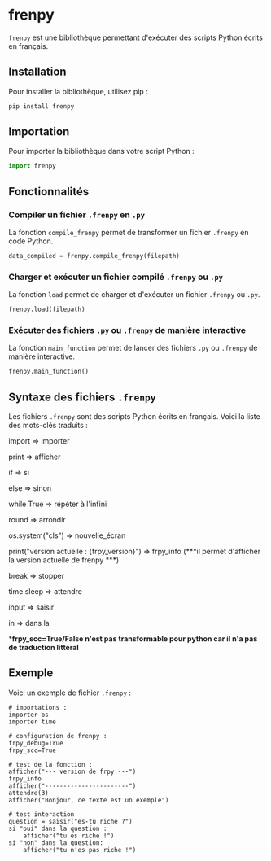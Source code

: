 # frenpy

`frenpy` est une bibliothèque permettant d'exécuter des scripts Python écrits en français.

## Installation

Pour installer la bibliothèque, utilisez pip :

```sh
pip install frenpy
```

## Importation

Pour importer la bibliothèque dans votre script Python :

```python
import frenpy
```

## Fonctionnalités

### Compiler un fichier `.frenpy` en `.py`

La fonction `compile_frenpy` permet de transformer un fichier `.frenpy` en code Python.

```python
data_compiled = frenpy.compile_frenpy(filepath)
```

### Charger et exécuter un fichier compilé `.frenpy` ou `.py`

La fonction `load` permet de charger et d'exécuter un fichier `.frenpy` ou `.py`.

```python
frenpy.load(filepath)
```

### Exécuter des fichiers `.py` ou `.frenpy` de manière interactive

La fonction `main_function` permet de lancer des fichiers `.py` ou `.frenpy` de manière interactive.

```python
frenpy.main_function()
```

## Syntaxe des fichiers `.frenpy`

Les fichiers `.frenpy` sont des scripts Python écrits en français. Voici la liste des mots-clés traduits :


import => importer

print => afficher

if => si

else => sinon

while True => répéter à l'infini

round => arrondir

os.system("cls") => nouvelle_écran

print("version actuelle : {frpy_version}") => frpy_info (***il permet d'afficher la version actuelle de frenpy ***)

break => stopper

time.sleep => attendre

input => saisir

in => dans la

***frpy_scc=True/False n'est pas transformable pour python car il n'a pas de traduction littéral**


## Exemple

Voici un exemple de fichier `.frenpy` :

```frenpy
# importations :
importer os
importer time

# configuration de frenpy :
frpy_debug=True
frpy_scc=True

# test de la fonction :
afficher("--- version de frpy ---")
frpy_info
afficher("-----------------------")
attendre(3)
afficher("Bonjour, ce texte est un exemple")

# test interaction
question = saisir("es-tu riche ?")
si "oui" dans la question :
    afficher("tu es riche !")
si "non" dans la question:
    afficher("tu n'es pas riche !")
```

